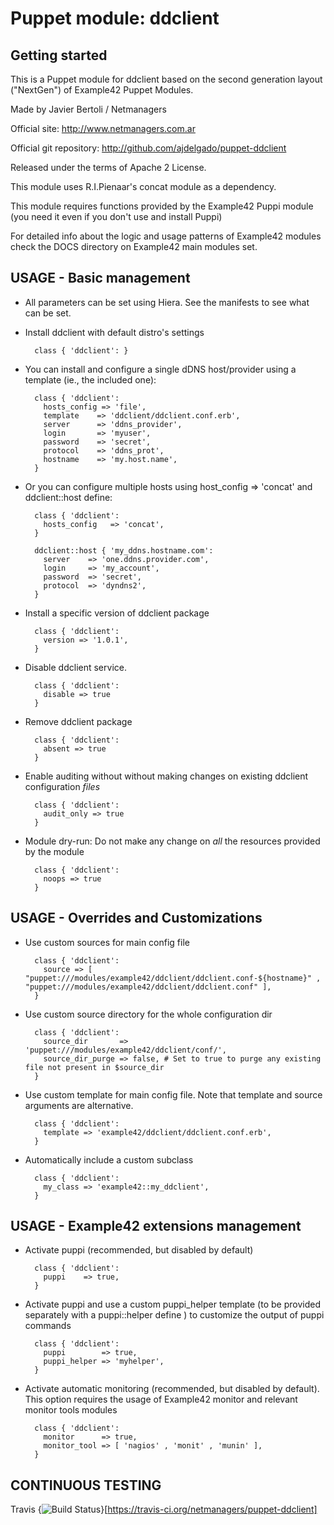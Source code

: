 # Puppet module: ddclient

## Getting started

This is a Puppet module for ddclient based on the second generation layout ("NextGen") of Example42 Puppet Modules.

Made by Javier Bertoli / Netmanagers

Official site: http://www.netmanagers.com.ar

Official git repository: http://github.com/ajdelgado/puppet-ddclient

Released under the terms of Apache 2 License.

This module uses R.I.Pienaar's concat module as a dependency.

This module requires functions provided by the Example42 Puppi module (you need it even if you don't use and install Puppi)

For detailed info about the logic and usage patterns of Example42 modules check the DOCS directory on Example42 main modules set.

## USAGE - Basic management

* All parameters can be set using Hiera. See the manifests to see what can be set.

* Install ddclient with default distro's settings

        class { 'ddclient': }

* You can install and configure a single dDNS host/provider using a template (ie., the included one):

        class { 'ddclient': 
          hosts_config => 'file',
          template    => 'ddclient/ddclient.conf.erb',
          server      => 'ddns_provider',
          login       => 'myuser',
          password    => 'secret',
          protocol    => 'ddns_prot',
          hostname    => 'my.host.name',
        }

* Or you can configure multiple hosts using host\_config => 'concat' and ddclient::host define:

        class { 'ddclient': 
          hosts_config   => 'concat',
        }

        ddclient::host { 'my_ddns.hostname.com':
          server    => 'one.ddns.provider.com',
          login     => 'my_account',
          password  => 'secret',
          protocol  => 'dyndns2',
        }

* Install a specific version of ddclient package

        class { 'ddclient':
          version => '1.0.1',
        }

* Disable ddclient service.

        class { 'ddclient':
          disable => true
        }

* Remove ddclient package

        class { 'ddclient':
          absent => true
        }

* Enable auditing without without making changes on existing ddclient configuration *files*

        class { 'ddclient':
          audit_only => true
        }

* Module dry-run: Do not make any change on *all* the resources provided by the module

        class { 'ddclient':
          noops => true
        }


## USAGE - Overrides and Customizations
* Use custom sources for main config file 

        class { 'ddclient':
          source => [ "puppet:///modules/example42/ddclient/ddclient.conf-${hostname}" , "puppet:///modules/example42/ddclient/ddclient.conf" ], 
        }


* Use custom source directory for the whole configuration dir

        class { 'ddclient':
          source_dir       => 'puppet:///modules/example42/ddclient/conf/',
          source_dir_purge => false, # Set to true to purge any existing file not present in $source_dir
        }

* Use custom template for main config file. Note that template and source arguments are alternative. 

        class { 'ddclient':
          template => 'example42/ddclient/ddclient.conf.erb',
        }

* Automatically include a custom subclass

        class { 'ddclient':
          my_class => 'example42::my_ddclient',
        }


## USAGE - Example42 extensions management 
* Activate puppi (recommended, but disabled by default)

        class { 'ddclient':
          puppi    => true,
        }

* Activate puppi and use a custom puppi_helper template (to be provided separately with a puppi::helper define ) to customize the output of puppi commands 

        class { 'ddclient':
          puppi        => true,
          puppi_helper => 'myhelper', 
        }

* Activate automatic monitoring (recommended, but disabled by default). This option requires the usage of Example42 monitor and relevant monitor tools modules

        class { 'ddclient':
          monitor      => true,
          monitor_tool => [ 'nagios' , 'monit' , 'munin' ],
        }

## CONTINUOUS TESTING

Travis {<img src="https://travis-ci.org/netmanagers/puppet-ddclient.png?branch=master" alt="Build Status" />}[https://travis-ci.org/netmanagers/puppet-ddclient]
